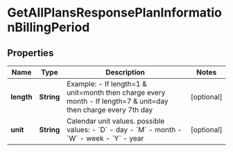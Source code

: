 
# GetAllPlansResponsePlanInformationBillingPeriod

## Properties
Name | Type | Description | Notes
------------ | ------------- | ------------- | -------------
**length** | **String** | Example: - If length&#x3D;1 &amp; unit&#x3D;month then charge every month - If length&#x3D;7 &amp; unit&#x3D;day then charge every 7th day  |  [optional]
**unit** | **String** | Calendar unit values.   possible values:   - &#x60;D&#x60; - day   - &#x60;M&#x60; - month   - &#x60;W&#x60; - week   - &#x60;Y&#x60; - year  |  [optional]



